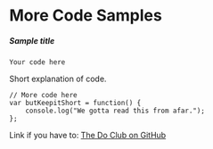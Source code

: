 # More Code Samples

##### Sample title
```
Your code here
```

Short explanation of code.
```
// More code here
var butKeepitShort = function() {
    console.log("We gotta read this from afar.");
};
```
Link if you have to: [The Do Club on GitHub](http://github.com/thedoclub/thedoclub)
